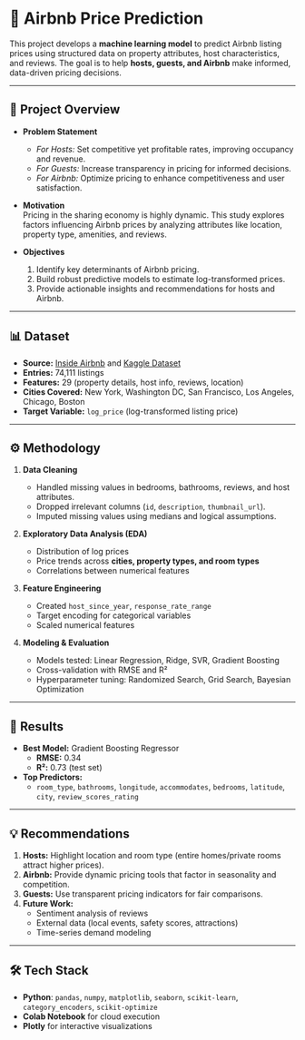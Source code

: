 # 🏡 Airbnb Price Prediction

This project develops a **machine learning model** to predict Airbnb listing prices using structured data on property attributes, host characteristics, and reviews. The goal is to help **hosts, guests, and Airbnb** make informed, data-driven pricing decisions.

---

## 📌 Project Overview
- **Problem Statement**  
  - *For Hosts:* Set competitive yet profitable rates, improving occupancy and revenue.  
  - *For Guests:* Increase transparency in pricing for informed decisions.  
  - *For Airbnb:* Optimize pricing to enhance competitiveness and user satisfaction.  

- **Motivation**  
  Pricing in the sharing economy is highly dynamic. This study explores factors influencing Airbnb prices by analyzing attributes like location, property type, amenities, and reviews.

- **Objectives**  
  1. Identify key determinants of Airbnb pricing.  
  2. Build robust predictive models to estimate log-transformed prices.  
  3. Provide actionable insights and recommendations for hosts and Airbnb.  

---

## 📊 Dataset
- **Source:** [Inside Airbnb](https://insideairbnb.com/get-the-data/) and [Kaggle Dataset](https://www.kaggle.com/datasets/stevezhenghp/airbnb-price-prediction)  
- **Entries:** 74,111 listings  
- **Features:** 29 (property details, host info, reviews, location)  
- **Cities Covered:** New York, Washington DC, San Francisco, Los Angeles, Chicago, Boston  
- **Target Variable:** `log_price` (log-transformed listing price)  

---

## ⚙️ Methodology
1. **Data Cleaning**  
   - Handled missing values in bedrooms, bathrooms, reviews, and host attributes.  
   - Dropped irrelevant columns (`id`, `description`, `thumbnail_url`).  
   - Imputed missing values using medians and logical assumptions.  

2. **Exploratory Data Analysis (EDA)**  
   - Distribution of log prices  
   - Price trends across **cities, property types, and room types**  
   - Correlations between numerical features  

3. **Feature Engineering**  
   - Created `host_since_year`, `response_rate_range`  
   - Target encoding for categorical variables  
   - Scaled numerical features  

4. **Modeling & Evaluation**  
   - Models tested: Linear Regression, Ridge, SVR, Gradient Boosting  
   - Cross-validation with RMSE and R²  
   - Hyperparameter tuning: Randomized Search, Grid Search, Bayesian Optimization  

---

## 🚀 Results
- **Best Model:** Gradient Boosting Regressor  
  - **RMSE:** 0.34  
  - **R²:** 0.73 (test set)  
- **Top Predictors:**  
  - `room_type`, `bathrooms`, `longitude`, `accommodates`, `bedrooms`, `latitude`, `city`, `review_scores_rating`  

---

## 💡 Recommendations
1. **Hosts:** Highlight location and room type (entire homes/private rooms attract higher prices).  
2. **Airbnb:** Provide dynamic pricing tools that factor in seasonality and competition.  
3. **Guests:** Use transparent pricing indicators for fair comparisons.  
4. **Future Work:**  
   - Sentiment analysis of reviews  
   - External data (local events, safety scores, attractions)  
   - Time-series demand modeling  

---

## 🛠️ Tech Stack
- **Python**: `pandas`, `numpy`, `matplotlib`, `seaborn`, `scikit-learn`, `category_encoders`, `scikit-optimize`  
- **Colab Notebook** for cloud execution  
- **Plotly** for interactive visualizations  

